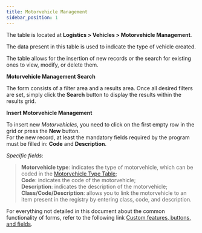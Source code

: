 ```yaml
---
title: Motorvehicle Management
sidebar_position: 1
---
```


The table is located at **Logistics > Vehicles > Motorvehicle Management**.

The data present in this table is used to indicate the type of vehicle created.   

The table allows for the insertion of new records or the search for existing ones to view, modify, or delete them.

**Motorvehicle Management Search**

The form consists of a filter area and a results area. Once all desired filters are set, simply click the **Search** button to display the results within the results grid.

**Insert Motorvehicle Management**

To insert new *Motorvehicles*, you need to click on the first empty row in the grid or press the **New** button.   
For the new record, at least the mandatory fields required by the program must be filled in: **Code** and **Description**.

*Specific fields*: 

> **Motorvehicle type**: indicates the type of motorvehicle, which can be coded in the [Motorvehicle Type Table](/docs/configurations/tables/logistics/motorvehicle-types/);            
> **Code**: indicates the code of the motorvehicle;               
> **Description**: indicates the description of the motorvehicle;         
> **Class/Code/Description**: allows you to link the motorvehicle to an item present in the registry by entering class, code, and description.   

For everything not detailed in this document about the common functionality of forms, refer to the following link [Custom features, buttons, and fields](/docs/guide/common).